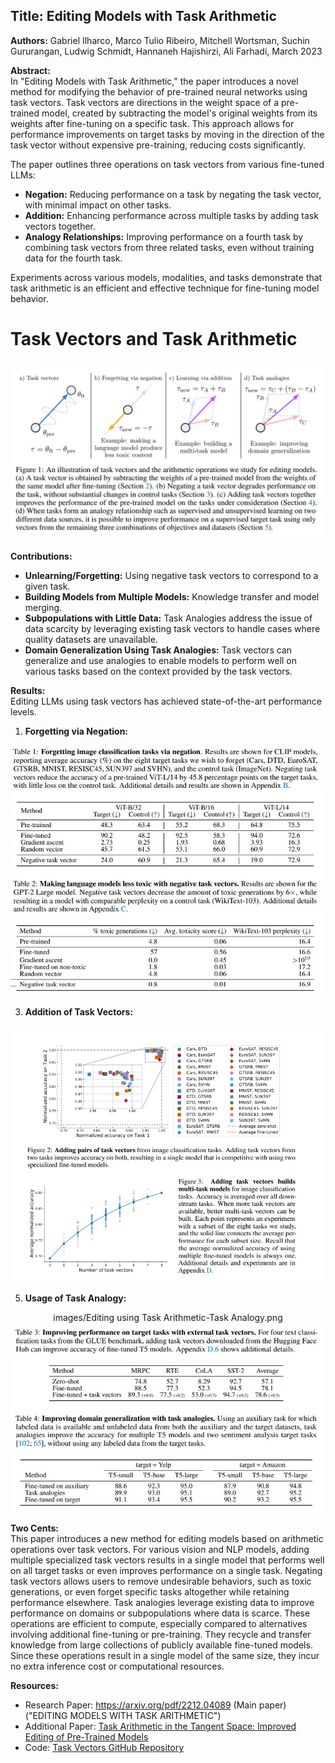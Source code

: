 ## Title: Editing Models with Task Arithmetic


**Authors:** Gabriel Ilharco, Marco Tulio Ribeiro, Mitchell Wortsman, Suchin Gururangan, Ludwig Schmidt, Hannaneh Hajishirzi, Ali Farhadi, March 2023


**Abstract:**  
In "Editing Models with Task Arithmetic," the paper introduces a novel method for modifying the behavior of pre-trained neural networks using task vectors. Task vectors are directions in the weight space of a pre-trained model, created by subtracting the model's original weights from its weights after fine-tuning on a specific task. This approach allows for performance improvements on target tasks by moving in the direction of the task vector without expensive pre-training, reducing costs significantly.

The paper outlines three operations on task vectors from various fine-tuned LLMs:

- **Negation:** Reducing performance on a task by negating the task vector, with minimal impact on other tasks.
- **Addition:** Enhancing performance across multiple tasks by adding task vectors together.
- **Analogy Relationships:** Improving performance on a fourth task by combining task vectors from three related tasks, even without training data for the fourth task.

Experiments across various models, modalities, and tasks demonstrate that task arithmetic is an efficient and effective technique for fine-tuning model behavior.

# Task Vectors and Task Arithmetic


<p align="center">
  <img src="../images/Editing using Task Arithmetic.png" alt="" />
</p>


**Contributions:**
- **Unlearning/Forgetting:** Using negative task vectors to correspond to a given task.
- **Building Models from Multiple Models:** Knowledge transfer and model merging.
- **Subpopulations with Little Data:** Task Analogies address the issue of data scarcity by leveraging existing task vectors to handle cases where quality datasets are unavailable.
- **Domain Generalization Using Task Analogies:** Task vectors can generalize and use analogies to enable models to perform well on various tasks based on the context provided by the task vectors.

**Results:**  
Editing LLMs using task vectors has achieved state-of-the-art performance levels.

1. **Forgetting via Negation:**

<p align="center">
  <img src="../images/Editing using TA_Forgetting.png" alt="Forgetting via Negation" />
</p>

3. **Addition of Task Vectors:**

<p align="center">
  <img src="../images/Editing using TA_addition.png" alt="Addition of Task Vectors" />
</p>

5. **Usage of Task Analogy:**

<p align="center">
  images/Editing using Task Arithmetic-Task Analogy.png
  <img src="../images/Editing using  TA_Task Analogy.png" alt="Usage of Task Analogy" />
</p>


**Two Cents:**  
This paper introduces a new method for editing models based on arithmetic operations over task vectors. For various vision and NLP models, adding multiple specialized task vectors results in a single model that performs well on all target tasks or even improves performance on a single task. Negating task vectors allows users to remove undesirable behaviors, such as toxic generations, or even forget specific tasks altogether while retaining performance elsewhere. Task analogies leverage existing data to improve performance on domains or subpopulations where data is scarce. These operations are efficient to compute, especially compared to alternatives involving additional fine-tuning or pre-training. They recycle and transfer knowledge from large collections of publicly available fine-tuned models. Since these operations result in a single model of the same size, they incur no extra inference cost or computational resources.

**Resources:**
- Research Paper: https://arxiv.org/pdf/2212.04089 (Main paper)("EDITING MODELS WITH TASK ARITHMETIC")
- Additional Paper: [Task Arithmetic in the Tangent Space: Improved Editing of Pre-Trained Models](https://arxiv.org/pdf/2305.12827)
- Code: [Task Vectors GitHub Repository](https://github.com/mlfoundations/task_vectors)
